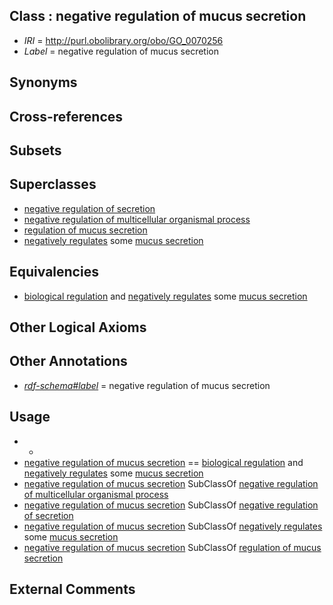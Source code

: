 
## Class : negative regulation of mucus secretion

 * *IRI* = http://purl.obolibrary.org/obo/GO_0070256
 * *Label* = negative regulation of mucus secretion

## Synonyms


## Cross-references


## Subsets


## Superclasses

 * [negative regulation of secretion](../../GO/48/GO_0051048.md)
 * [negative regulation of multicellular organismal process](../../GO/41/GO_0051241.md)
 * [regulation of mucus secretion](../../GO/55/GO_0070255.md)
 * [negatively regulates](../../RO/12/RO_0002212.md) some [mucus secretion](../../GO/54/GO_0070254.md)

## Equivalencies

 * [biological regulation](../../GO/07/GO_0065007.md) and [negatively regulates](../../RO/12/RO_0002212.md) some [mucus secretion](../../GO/54/GO_0070254.md)

## Other Logical Axioms


## Other Annotations

 * *[rdf-schema#label](../../el/rdf-schema#label.md)* = negative regulation of mucus secretion

## Usage

 * -
 * [negative regulation of mucus secretion](../../GO/56/GO_0070256.md) == [biological regulation](../../GO/07/GO_0065007.md) and [negatively regulates](../../RO/12/RO_0002212.md) some [mucus secretion](../../GO/54/GO_0070254.md)
 * [negative regulation of mucus secretion](../../GO/56/GO_0070256.md) SubClassOf [negative regulation of multicellular organismal process](../../GO/41/GO_0051241.md)
 * [negative regulation of mucus secretion](../../GO/56/GO_0070256.md) SubClassOf [negative regulation of secretion](../../GO/48/GO_0051048.md)
 * [negative regulation of mucus secretion](../../GO/56/GO_0070256.md) SubClassOf [negatively regulates](../../RO/12/RO_0002212.md) some [mucus secretion](../../GO/54/GO_0070254.md)
 * [negative regulation of mucus secretion](../../GO/56/GO_0070256.md) SubClassOf [regulation of mucus secretion](../../GO/55/GO_0070255.md)

## External Comments

